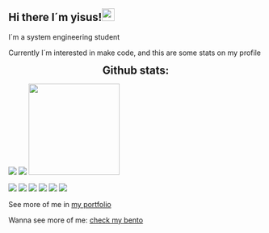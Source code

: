 ## Hi there I´m  yisus!<img src="https://media.giphy.com/media/hvRJCLFzcasrR4ia7z/giphy.gif" width="25px">

I´m a system engineering student

Currently I´m interested in make code, and this are some stats on my profile

 <h2 align="center" style="margin: 5px 10px;">Github stats:</h2>

[![](https://github-readme-stats.vercel.app/api?username=yisusMurcia&show_icons=true&theme=tokyonight&hide_border=true&locale=en)](https://github.com/yisusMurcia)
[![](https://github-readme-streak-stats.herokuapp.com/?user=yisusMurcia&theme=tokyonight&hide_border=false)](https://github.com/yisusMurcia)
<img height="180em" src="https://github-readme-stats-eight-theta.vercel.app/api/top-langs/?username=yisusMurcia&layout=compact&langs_count=8&theme=tokyonight" style="border: none;"/>

</div>


<img src="https://img.shields.io/badge/python-3670A0?style=for-the-badge&logo=python&logoColor=ffdd54"></img>
<img src="https://img.shields.io/badge/javascript-%23323330.svg?style=for-the-badge&logo=javascript&logoColor=%23F7DF1E">
<img src="https://img.shields.io/badge/java-%23ED8B00.svg?style=for-the-badge&logo=java&logoColor=white">
<img src="https://img.shields.io/badge/c++-%2300599C.svg?style=for-the-badge&logo=c%2B%2B&logoColor=white">
<img src="https://img.shields.io/badge/html5-%23E34F26.svg?style=for-the-badge&logo=html5&logoColor=white">
<img src="https://img.shields.io/badge/css3-%231572B6.svg?style=for-the-badge&logo=css3&logoColor=white">


See more of me in [my portfolio](https://yisusmurcia.github.io/miPortafolio/)

Wanna see more of me: [check my bento](https://bento.me/yisusm)
 

<!--
**yisusMurcia/yisusMurcia** is a ✨ _special_ ✨ repository because its `README.md` (this file) appears on your GitHub profile.

Here are some ideas to get you started:

- 🔭 I’m currently working on ...
- 🌱 I’m currently learning ...
- 👯 I’m looking to collaborate on ...
- 🤔 I’m looking for help with ...
- 💬 Ask me about ...
- 📫 How to reach me: ...
- 😄 Pronouns: ...
- ⚡ Fun fact: ...
-->
